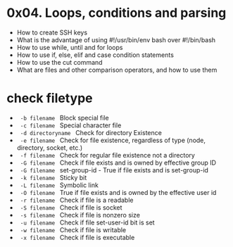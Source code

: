 # 0x04. Loops, conditions and parsing
* How to create SSH keys
* What is the advantage of using #!/usr/bin/env bash over #!/bin/bash
* How to use while, until and for loops
* How to use if, else, elif and case condition statements
* How to use the cut command
* What are files and other comparison operators, and how to use them
# check filetype
* <code> -b filename </code>  Block special file
* <code> -c filename </code>  Special character file
* <code> -d directoryname </code> Check for directory Existence
* <code> -e filename </code>  Check for file existence, regardless of type (node, directory, socket, etc.)
* <code> -f filename </code>  Check for regular file existence not a directory
* <code> -G filename </code>  Check if file exists and is owned by effective group ID
* <code> -G filename </code> set-group-id - True if file exists and is set-group-id
* <code> -k filename </code>  Sticky bit
* <code> -L filename </code>  Symbolic link
* <code> -O filename </code>  True if file exists and is owned by the effective user id
* <code> -r filename </code>  Check if file is a readable
* <code> -S filename </code>  Check if file is socket
* <code> -s filename </code>  Check if file is nonzero size
* <code> -u filename </code>  Check if file set-user-id bit is set
* <code> -w filename </code>  Check if file is writable
* <code> -x filename </code>  Check if file is executable

